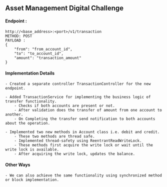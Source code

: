 ## Asset Management Digital Challenge

#### Endpoint :

    http://<base_address>:<port>/v1/transaction
    METHOD: POST
    PAYLOAD : 
    {
        "from": "from_account_id",
        "to": "to_account_id",
        "amount": "transaction_amount"
    }
    
#### Implementation Details
    
    - Created a separate controller TransactionController for the new endpoint.

    - Added TransactionService for implementing the business logic of transfer functionality.
        - Checks if both accounts are present or not.
        - After validation does the transfer of amount from one account to another.
        - On Completing the transfer send notification to both accounts about the operation.
    
    - Implemented two new methods in Account class i.e. debit and credit.
        - These two methods are thread safe.
        - Implemented thread-safety using ReentrantReadWriteLock.
        - These methods first acquire the write lock or wait until the write lock is available.
        - After acquiring the write lock, updates the balance.

#### Other Ways
    
    - We can also achieve the same functionality using synchronized method or block implementation.



